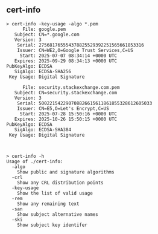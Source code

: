 ## cert-info

    > cert-info -key-usage -algo *.pem
          File: google.pem
       Subject: CN=*.google.com
       Version: 3
        Serial: 275681765554378825529392251565661853316
        Issuer: CN=WE2,O=Google Trust Services,C=US
         Start: 2025-07-07 08:34:14 +0000 UTC
       Expires: 2025-09-29 08:34:13 +0000 UTC
    PubKeyAlgo: ECDSA
       SigAlgo: ECDSA-SHA256
     Key Usage: Digital Signature

          File: security.stackexchange.com.pem
       Subject: CN=security.stackexchange.com
       Version: 3
        Serial: 500221542290708826615611861855328612605033
        Issuer: CN=E5,O=Let's Encrypt,C=US
         Start: 2025-07-28 15:50:16 +0000 UTC
       Expires: 2025-10-26 15:50:15 +0000 UTC
    PubKeyAlgo: ECDSA
       SigAlgo: ECDSA-SHA384
     Key Usage: Digital Signature



    > cert-info -h
    Usage of ./cert-info:
      -algo
        Show public and signature algorithms
      -crl
        Show any CRL distribution points
      -key-usage
        Show the list of valid usage
      -rem
        Show any remaining text
      -san
        Show subject alternative names
      -ski
        Show subject key identifer
